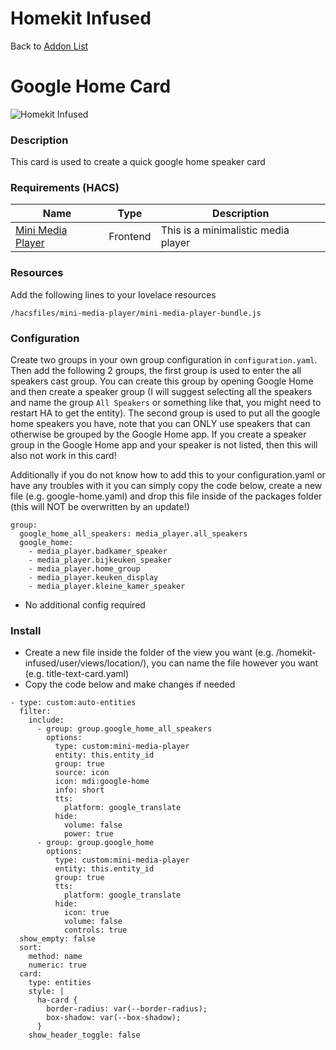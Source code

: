 # Homekit Infused

Back to [Addon List](../addon_list.md)

# Google Home Card
![Homekit Infused](../images/google-home-card.png)

### Description
This card is used to create a quick google home speaker card

### Requirements (HACS)

| Name | Type  | Description |
|----------------------------------|-------------|---------------------------------------------------------------------------------------------------------------------------------------------------------------------------------------------------------|
| [Mini Media Player](https://github.com/kalkih/mini-media-player) | Frontend | This is a minimalistic media player |

### Resources
Add the following lines to your lovelace resources 
```
/hacsfiles/mini-media-player/mini-media-player-bundle.js
```

### Configuration
Create two groups in your own group configuration in `configuration.yaml`. Then add the following 2 groups, the first group is used to enter the all speakers cast group. You can create this group by opening Google Home and then create a speaker group (I will suggest selecting all the speakers and name the group `All Speakers` or something like that, you might need to restart HA to get the entity). The second group is used to put all the google home speakers you have, note that you can ONLY use speakers that can otherwise be grouped by the Google Home app. If you create a speaker group in the Google Home app and your speaker is not listed, then this will also not work in this card!

Additionally if you do not know how to add this to your configuration.yaml or have any troubles with it you can simply copy the code below, create a new file (e.g. google-home.yaml) and drop this file inside of the packages folder (this will NOT be overwritten by an update!)
```
group:
  google_home_all_speakers: media_player.all_speakers
  google_home:
    - media_player.badkamer_speaker
    - media_player.bijkeuken_speaker
    - media_player.home_group
    - media_player.keuken_display
    - media_player.kleine_kamer_speaker
```
- No additional config required

### Install
- Create a new file inside the folder of the view you want (e.g. /homekit-infused/user/views/location/), you can name the file however you want (e.g. title-text-card.yaml)
- Copy the code below and make changes if needed

```
- type: custom:auto-entities
  filter:
    include:
      - group: group.google_home_all_speakers
        options:
          type: custom:mini-media-player
          entity: this.entity_id
          group: true
          source: icon
          icon: mdi:google-home
          info: short
          tts:
            platform: google_translate
          hide:
            volume: false
            power: true
      - group: group.google_home
        options:
          type: custom:mini-media-player
          entity: this.entity_id
          group: true
          tts:
            platform: google_translate
          hide:
            icon: true
            volume: false
            controls: true
  show_empty: false
  sort:
    method: name
    numeric: true
  card:
    type: entities
    style: |
      ha-card {
        border-radius: var(--border-radius);
        box-shadow: var(--box-shadow);
      }
    show_header_toggle: false
```
